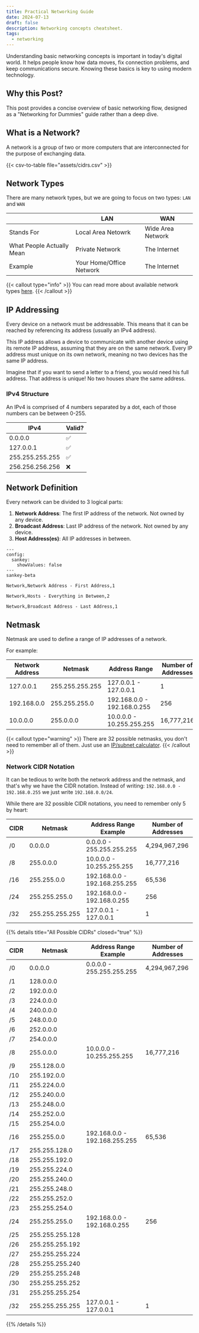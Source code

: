 ```yaml
---
title: Practical Networking Guide
date: 2024-07-13
draft: false
description: Networking concepts cheatsheet.
tags:
  - networking
---
```


Understanding basic networking concepts is important in today's digital world. It helps people know how data moves, fix connection problems, and keep communications secure.
Knowing these basics is key to using modern technology.

## Why this Post?
This post provides a concise overview of basic networking flow, designed as a "Networking for Dummies" guide rather than a deep dive.

## What is a Network?
A network is a group of two or more computers that are interconnected for the purpose of exchanging data.

{{< csv-to-table file="assets/cidrs.csv" >}}


## Network Types
There are many network types, but we are going to focus on two types: `LAN` and `WAN`

| | LAN | WAN |
| ---  | --- | --- |
| Stands For | Local Area Netowrk | Wide Area Network |
| What People Actually Mean | Private Network | The Internet |
| Example | Your Home/Office Network | The Internet |

{{< callout type="info" >}}
You can read more about available network types [here](https://en.m.wikipedia.org/wiki/Computer_network#Geographic_scale).
{{< /callout >}}

## IP Addressing
Every device on a network must be addressable. This means that it can be reached by referencing its address (usually an IPv4 address).

This IP address allows a device to communicate with another device using its remote IP address, assuming that they are on the same network. Every IP address must unique on its own network, meaning no two devices has the same IP address.

Imagine that if you want to send a letter to a friend, you would need his full address. That address is unique! No two houses share the same address.

### IPv4 Structure
An IPv4 is comprised of 4 numbers separated by a dot, each of those numbers can be between 0-255.

| IPv4 | Valid? |
| --- | --- |
| 0.0.0.0 | :white_check_mark: |
| 127.0.0.1 | :white_check_mark: |
| 255.255.255.255 | :white_check_mark: |
| 256.256.256.256 | :x: |

## Network Definition
Every network can be divided to 3 logical parts:

1. **Network Address**: The first IP address of the network. Not owned by any device.
1. **Broadcast Address**: Last IP address of the network. Not owned by any device. 
1. **Host Address(es)**: All IP addresses in between.

```mermaid
---
config:
  sankey:
    showValues: false
---
sankey-beta

Network,Network Address - First Address,1

Network,Hosts - Everything in Between,2

Network,Broadcast Address - Last Address,1
```

## Netmask
Netmask are used to define a range of IP addresses of a network.

For example:

| Network Address | Netmask | Address Range | Number of Addresses |
| --- | --- | --- | --- |
| 127.0.0.1 | 255.255.255.255 | 127.0.0.1 - 127.0.0.1 | 1 |
| 192.168.0.0 | 255.255.255.0 | 192.168.0.0 - 192.168.0.255 | 256 |
| 10.0.0.0 | 255.0.0.0 | 10.0.0.0 - 10.255.255.255 | 16,777,216 |

{{< callout type="warning" >}}
There are 32 possible netmasks, you don't need to remember all of them.
Just use an [IP/subnet calculator](https://www.solarwinds.com/free-tools/advanced-subnet-calculator).
{{< /callout >}}

### Network CIDR Notation
It can be tedious to write both the network address and the netmask, and that's why we have the CIDR notation.
Instead of writing: `192.168.0.0 - 192.168.0.255` we just write `192.168.0.0/24`.

While there are 32 possible CIDR notations, you need to remember only 5 by heart:

| CIDR | Netmask | Address Range Example | Number of Addresses |
| --- | --- | --- | --- |
| /0 | 0.0.0.0 | 0.0.0.0 - 255.255.255.255 | 4,294,967,296 |
| /8 | 255.0.0.0 | 10.0.0.0 - 10.255.255.255 | 16,777,216 |
| /16 | 255.255.0.0 | 192.168.0.0 - 192.168.255.255 | 65,536 |
| /24 | 255.255.255.0 | 192.168.0.0 - 192.168.0.255 | 256 |
| /32 | 255.255.255.255 | 127.0.0.1 - 127.0.0.1 | 1 |

{{% details title="All Possible CIDRs" closed="true" %}}

| CIDR | Netmask | Address Range Example | Number of Addresses |
| --- | --- | --- | --- |
| /0 | 0.0.0.0 | 0.0.0.0 - 255.255.255.255 | 4,294,967,296 |
| /1 | 128.0.0.0 |
| /2 | 192.0.0.0 |
| /3 | 224.0.0.0 | 
| /4 | 240.0.0.0 |
| /5 | 248.0.0.0 |
| /6 | 252.0.0.0 |
| /7 | 254.0.0.0 |
| /8 | 255.0.0.0 | 10.0.0.0 - 10.255.255.255 | 16,777,216 |
| /9 | 255.128.0.0 |
| /10 | 255.192.0.0 |
| /11 | 255.224.0.0 |
| /12 | 255.240.0.0 |
| /13 | 255.248.0.0 |
| /14 | 255.252.0.0 |
| /15 | 255.254.0.0 |
| /16 | 255.255.0.0 | 192.168.0.0 - 192.168.255.255 | 65,536 |
| /17 | 255.255.128.0 |
| /18 | 255.255.192.0 |
| /19 | 255.255.224.0 |
| /20 | 255.255.240.0 | 
| /21 | 255.255.248.0 | 
| /22 | 255.255.252.0 |
| /23 | 255.255.254.0 |
| /24 | 255.255.255.0 | 192.168.0.0 - 192.168.0.255 | 256 |
| /25 | 255.255.255.128 |
| /26 | 255.255.255.192 |
| /27 | 255.255.255.224 |
| /28 | 255.255.255.240 |
| /29 | 255.255.255.248 |
| /30 | 255.255.255.252 |
| /31 | 255.255.255.254 |
| /32 | 255.255.255.255 | 127.0.0.1 - 127.0.0.1 | 1 |

{{% /details %}}
